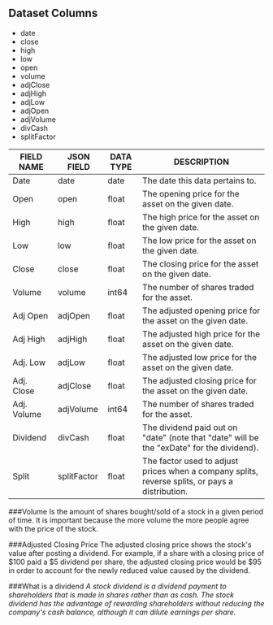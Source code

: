 ## Dataset Columns

* date
* close
* high
* low
* open
* volume
* adjClose 
* adjHigh
* adjLow
* adjOpen
* adjVolume
* divCash
* splitFactor


FIELD NAME | JSON FIELD | DATA TYPE | DESCRIPTION
-----------|------------|-----------|------------
Date | date | date |The date this data pertains to.
Open | open | float | The opening price for the asset on the given date.
High | high | float | The high price for the asset on the given date.
Low | low | float |The low price for the asset on the given date.  
Close | close | float | The closing price for the asset on the given date.  
Volume | volume | int64 | The number of shares traded for the asset.
Adj Open |  adjOpen |  float | The adjusted opening price for the asset on the given date.
Adj High |  adjHigh |  float | The adjusted high price for the asset on the given date.
Adj. Low | adjLow | float | The adjusted low price for the asset on the given date.
Adj. Close | adjClose | float | The adjusted closing price for the asset on the given date.
Adj. Volume | adjVolume | int64 | The number of shares traded for the asset.
Dividend | divCash | float | The dividend paid out on "date" (note that "date" will be the "exDate" for the dividend).
Split | splitFactor | float | The factor used to adjust prices when a company splits, reverse splits, or pays a distribution.


###Volume
Is the amount of shares bought/sold of a stock in a given period of time. It is important because the more volume the more people agree with the price of the stock.

###Adjusted Closing Price
The adjusted closing price shows the stock's value after posting a dividend. 
For example, if a share with a closing price of $100 paid a $5 dividend per share, the adjusted closing price would be $95 in order to account for the newly reduced value caused by the dividend.

###What is a dividend
_A stock dividend is a dividend payment to shareholders that is made in shares rather than as cash.
The stock dividend has the advantage of rewarding shareholders without reducing the company's cash balance, although it can dilute earnings per share._

